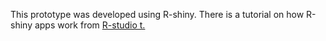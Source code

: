 This prototype was developed using R-shiny. There is a tutorial on how R-shiny apps work from [R-studio t.](https://shiny.rstudio.com/tutorial/written-tutorial/lesson1/) 